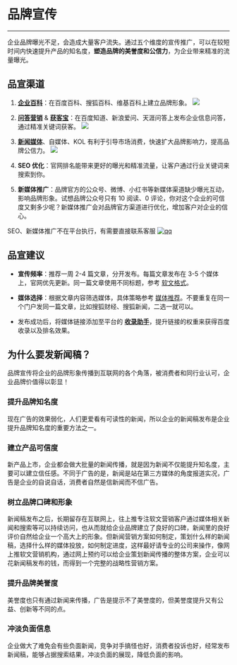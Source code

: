 # 品牌宣传

---

企业品牌曝光不足，会造成大量客户流失。通过五个维度的宣传推广，可以在较短时间内快速提升产品的知名度，**塑造品牌的美誉度和公信力**，为企业带来精准的流量曝光。

## 品宣渠道

1. [**企业百科**](http://www.brandipo.com/adm/model_media/createModelMedia?pageType=media)：在百度百科、搜狐百科、维基百科上建立品牌形象。
   ![](http://tc.seoipo.com/20210331183523.png)

2. [**问答营销**](http://www.brandipo.com/adm/model_media/createModelMediaWenDa?pageType=media) & [**获客宝**](http://www.brandipo.com/adm/wen_da_fa_bu?newSign=top&pageType=media)：在百度知道、新浪爱问、天涯问答上发布企业信息问答，通过精准关键词获客。
   ![](http://tc.seoipo.com/20210331185405.png)

3. [**新闻媒体**](http://www.brandipo.com/adm/adm_start_announce?pageType=media)、自媒体、KOL 有利于引导市场消费，快速扩大品牌影响力，提高品牌公信力。
   ![](http://tc.seoipo.com/20210331185739.png)

4. **SEO 优化**：官网排名能带来更好的曝光和精准流量，让客户通过行业关键词来搜索到你。

5. **新媒体推广**：品牌官方的公众号、微博、小红书等新媒体渠道缺少曝光互动，影响品牌形象。试想品牌公众号只有 10 阅读、0 评论，你对这个企业的可信度又剩多少呢？新媒体推广会对品牌官方渠道进行优化，增加客户对企业的信心。

SEO、新媒体推广不在平台执行，有需要直接联系客服 [![qq](http://tc.seoipo.com/qq.png)](http://wpa.qq.com/msgrd?v=3&uin=244538479&site=qq&menu=yes)

## 品宣建议

- **宣传频率**：推荐一周 2-4 篇文章，分开发布。每篇文章发布在 3-5 个媒体上，官网优先更新。同一篇文章使用不同标题，参考 [软文格式](/posting/news-format)。

- **媒体选择**：根据文章内容筛选媒体，具体策略参考 [媒体推荐](/FAQ/how-to-choose-news-media)。不要重复在同一个门户发同一篇文章，比如搜狐财经、搜狐新闻，二选一就可以。

- 发布成功后，将媒体链接添加至平台的 [**收录助手**](http://www.brandipo.com/adm/zhiZhuChiAdd)，提升链接的权重来获得百度收录以及排名效果。

## 为什么要发新闻稿？

品牌宣传将企业的品牌形象传播到互联网的各个角落，被消费者和同行业认可，企业品牌价值得以彰显！

### 提升品牌知名度

现在广告的效果弱化，人们更爱看有可读性的新闻，所以企业的新闻稿发布是企业提升品牌知名度的重要方法之一。

### 建立产品可信度

新产品上市，企业都会做大批量的新闻传播，就是因为新闻不仅能提升知名度，主要可以建立信任感。不同于广告的是，新闻是站在第三方媒体的角度报道实况，广告是企业的自说自话，消费者自然是信新闻而不信广告。

### 树立品牌口碑和形象

新闻稿发布之后，长期留存在互联网上，往上推专注软文营销客户通过媒体相关新闻和搜索等可以持续访问，也从而就给企业品牌建立了良好的口碑，新闻里的良好 评价自然给企业一个高大上的形象。但新闻营销方案如何制定，策划什么样的新闻稿，选择什么样的媒体投放，如何制定进度，这样最好请专业的公司来操作，像网 上推软文营销机构，通过网上预约可以给企业策划新闻传播的整体方案，企业可以花新闻稿发布的钱，而得到一个完整的战略性营销方案。

### 提升品牌美誉度

美誉度也只有通过新闻来传播，广告是提示不了美誉度的，但美誉度提升又有公益、创新等不同的点。

### 冲淡负面信息

企业做大了难免会有些负面新闻，竞争对手搞怪也好，消费者投诉也好，经常发布新闻稿，能够占据搜索结果，冲淡负面的展现，降低负面的影响。

